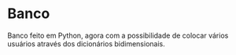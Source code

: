 # Banco
Banco feito em Python, agora com a possibilidade de colocar vários usuários através dos dicionários bidimensionais.
